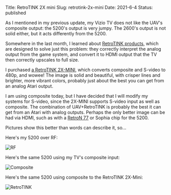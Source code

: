 Title: RetroTINK 2X mini
Slug: retrotink-2x-mini
Date: 2021-6-4
Status: published

As I mentioned in my previous update, my Vizio TV does not like the UAV's composite
output: the 5200's output is very jumpy.  The 2600's output is not solid either, but
it acts differently from the 5200.

Somewhere in the last month, I learned about [RetroTINK products](https://www.retrotink.com/),
which are designed to solve just this problem: they correctly interpret the analog
output from the game system, and convert it to HDMI output that the TV then
correctly upscales to full size.

I purchased [a RetroTINK 2X-MINI](https://www.retrotink.com/product-page/2x-mini), which
converts composite and S-video to 480p, and wowee!  The image is solid and beautiful, with
crisper lines and brighter, more vibrant colors, probably just about the best you can get from an analog Atari output.

I am using composite today, but I have decided that I will modify my systems for S-video, since
the 2X-MINI supports S-video input as well as composite.  The combination of UAV+RetroTINK is
probably the best it can get from an Atari with analog outputs.  Perhaps the only better
image can be had via HDMI, such as with a [RetroN 77](https://www.hyperkin.com/retro/retron-77.html) or
Sophia chip for the 5200.

Pictures show this better than words can describe it, so...

Here's my 5200 over RF:

![RF](/images/atari-5200-rf.jpg)

Here's the same 5200 using my TV's composite input:

![Composite](/images/5200-without-retrotink.jpg)

Here's the same 5200 using composite to the RetroTINK 2X-Mini:

![RetroTINK](/images/5200-with-retrotink.jpg)
